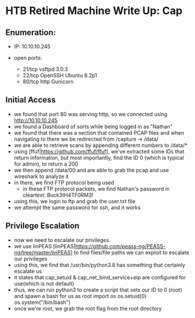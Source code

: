 # HTB Retired Machine Write Up: Cap

## Enumeration:

- IP: 10.10.10.245

- open ports: 
	- 21/tcp vsftpd 3.0.3
	- 22/tcp OpenSSH Ubuntu 8.2p1
	- 80/tcp http Gunicorn


## Initial Access 

- we found that port 80 was serving http, so we connected using http://10.10.10.245
- we found a Dashboard of sorts while being logged in as "Nathan"
- we found that there was a section that contained PCAP files and when navigating to there we be redirected from /capture -> /data/<ID>
- we are able to retrieve scans by appending different numbers to /data/*
- using [ffuf|https://github.com/ffuf/ffuf], we've extracted some IDs that return information, but most importantly, find the ID 0 (which is typical for admin), to return a 200
- we then append /data/00 and are able to grab the pcap and use wireshark to analyze it
- in there, we find FTP protocol being used
	- in these FTP protocol packets, we find Nathan's password in cleartext: Buck3tH4TF0RM3!
- using this, we login to ftp and grab the user.txt file
- we attempt the same password for ssh, and it works

## Privilege Escalation

- now we need to escalate our privileges
- we use linPEAS [linPEAS|https://github.com/peass-ng/PEASS-ng/tree/master/linPEAS] to find files/file paths we can exploit to escalate our privileges
- using this, we find that /usr/bin/python3.8 has something that certainly escalate us
- it states that cap_setuid & cap_net_bind_service+eip are configured for use(which is not default)
- thus, we can run python3 to create a script that sets our ID to 0 (root) and spawn a bash for us as root
	import os
	os.setuid(0)
	os.system("/bin/bash")
- once we're root, we grab the root flag from the root directory